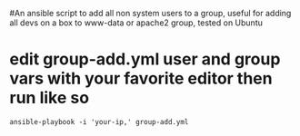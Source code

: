 #An ansible script to add all non system users to a group, useful for adding all devs on a box to www-data or apache2 group, tested on Ubuntu

# edit group-add.yml user and group vars with your favorite editor then run like so
```
ansible-playbook -i 'your-ip,' group-add.yml
```
